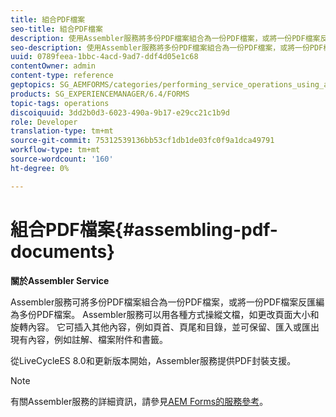 ```yaml
---
title: 組合PDF檔案
seo-title: 組合PDF檔案
description: 使用Assembler服務將多份PDF檔案組合為一份PDF檔案，或將一份PDF檔案反匯編為多份PDF檔案。
seo-description: 使用Assembler服務將多份PDF檔案組合為一份PDF檔案，或將一份PDF檔案反匯編為多份PDF檔案。
uuid: 0789feea-1bbc-4acd-9ad7-ddf4d05e1c68
contentOwner: admin
content-type: reference
geptopics: SG_AEMFORMS/categories/performing_service_operations_using_apis
products: SG_EXPERIENCEMANAGER/6.4/FORMS
topic-tags: operations
discoiquuid: 3dd2b0d3-6023-490a-9b17-e29cc21c1b9d
role: Developer
translation-type: tm+mt
source-git-commit: 75312539136bb53cf1db1de03fc0f9a1dca49791
workflow-type: tm+mt
source-wordcount: '160'
ht-degree: 0%

---
```



# 組合PDF檔案{#assembling-pdf-documents}

**關於Assembler Service**

Assembler服務可將多份PDF檔案組合為一份PDF檔案，或將一份PDF檔案反匯編為多份PDF檔案。 Assembler服務可以用各種方式操縱文檔，如更改頁面大小和旋轉內容。 它可插入其他內容，例如頁首、頁尾和目錄，並可保留、匯入或匯出現有內容，例如註解、檔案附件和書籤。

從LiveCycleES 8.0和更新版本開始，Assembler服務提供PDF封裝支援。

>[!NOTE]
>
>有關Assembler服務的詳細資訊，請參見[AEM Forms的服務參考](https://www.adobe.com/go/learn_aemforms_services_63)。

